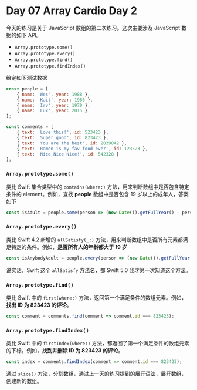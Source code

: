 # Day 07 Array Cardio Day 2

今天的练习是关于 JavaScript 数组的第二次练习。这次主要涉及 JavaScript 数据的如下 API。

 * `Array.prototype.some()`
 * `Array.prototype.every()`
 * `Array.prototype.find()`
 * `Array.prototype.findIndex()`

给定如下测试数据

``` javascript
const people = [
    { name: 'Wes', year: 1988 },
    { name: 'Kait', year: 1986 },
    { name: 'Irv', year: 1970 },
    { name: 'Lux', year: 2015 }
];

const comments = [
    { text: 'Love this!', id: 523423 },
    { text: 'Super good', id: 823423 },
    { text: 'You are the best', id: 2039842 },
    { text: 'Ramen is my fav food ever', id: 123523 },
    { text: 'Nice Nice Nice!', id: 542328 }
];
```

### `Array.prototype.some()`

类比 Swift 集合类型中的 `contains(where:)` 方法，用来判断数组中是否包含特定条件的 element。例如，查找 **people** 数组中是否包含 19 岁以上的成年人，答案如下

``` javascript
const isAdult = people.some(person => (new Date()).getFullYear() - person.year >= 19);
```

### `Array.prototype.every()`

类比 Swift 4.2 新增的 `allSatisfy(_:)` 方法，用来判断数组中是否所有元素都满足特定的条件。例如，**是否所有人的年龄都大于 19 岁**

``` javascript
const isAnybodyAdult = people.every(person => (new Date()).getFullYear() - person.year >= 19);
```

说实话，Swift 这个 `allSatisfy` 方法名，都 Swift 5.0 我才第一次知道这个方法。

### `Array.prototype.find()`

类比 Swift 中的 `first(where:)` 方法，返回第一个满足条件的数组元素。例如，**找出 ID 为 823423 的评论**。

``` javascript
const comment = comments.find(comment => comment.id === 823423);
```

### `Array.prototype.findIndex()`

类比 Swift 中的 `firstIndex(where:)` 方法，都返回了第一个满足条件的数组元素的下标。例如，**找到并删除 ID 为 823423 的评论**。

``` javascript
const index = comments.findIndex(comment => comment.id === 823423);
```

通过 `slice()` 方法，分割数组，通过上一天的练习提到的[展开语法](https://developer.mozilla.org/zh-CN/docs/Web/JavaScript/Reference/Operators/Spread_syntax)，展开数组，创建新的数组。